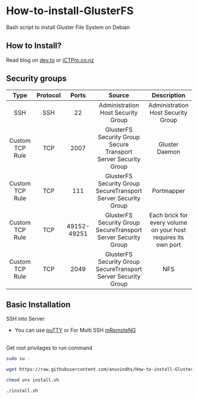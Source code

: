 # How-to-install-GlusterFS
Bash script to install Gluster File System on Debian

## How to Install?

Read blog on  [dev.to]() or  [iCTPro.co.nz]() 

## Security groups

|  Type | Protocol  | Ports  | Source |Description   |
| :------------: | :------------: | :------------: | :------------: |:------------: |
| SSH| SSH   | 22  | Administration Host Security Group   |Administration Host Security Group |
|  Custom TCP Rule  |  TCP | 2007  |  GlusterFS Security Group Secure Transport Server Security Group  | Gluster Daemon |
|  Custom TCP Rule  |TCP   | 111  | GlusterFS Security Group SecureTransport Server Security Group   | Portmapper |
| Custom TCP Rule   |TCP   | 49152-49251   |  GlusterFS Security Group SecureTransport Server Security Group  |Each brick for every volume on your host requires its own port  |
| Custom TCP Rule   | TCP  |  2049  | GlusterFS Security Group SecureTransport Server Security Group    | NFS |

## Basic Installation

SSH into Server 
- You can use [puTTY](https://www.putty.org/)
or For Multi SSH [mRemoteNG](https://mremoteng.org/download)
  
</br>
Get root privilages to run command 

```bash
sudo su -
```

```bash 
wget https://raw.githubusercontent.com/anuvindhs/How-to-install-GlusterFS/main/install.sh
```

```bash 
chmod u+x install.sh
```

```bash 
./install.sh
 ```